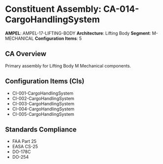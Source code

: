 # Constituent Assembly: CA-014-CargoHandlingSystem

**AMPEL**: AMPEL-17-LIFTING-BODY
**Architecture**: Lifting Body
**Segment**: M-MECHANICAL
**Configuration Items**: 5

## CA Overview
Primary assembly for Lifting Body M Mechanical components.

## Configuration Items (CIs)
- CI-001-CargoHandlingSystem
- CI-002-CargoHandlingSystem
- CI-003-CargoHandlingSystem
- CI-004-CargoHandlingSystem
- CI-005-CargoHandlingSystem

## Standards Compliance
- FAA Part 25
- EASA CS-25
- DO-178C
- DO-254
